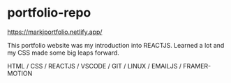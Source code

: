 # portfolio-repo

https://markjportfolio.netlify.app/

This portfolio website was my introduction into REACTJS. Learned a lot and my CSS made some big leaps forward.


HTML / CSS / REACTJS / VSCODE / GIT / LINUX / EMAILJS / FRAMER-MOTION 
